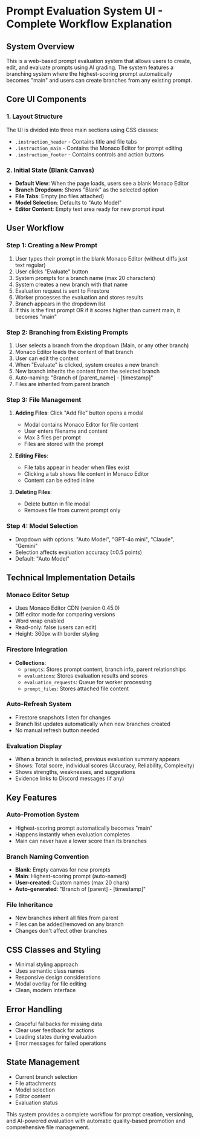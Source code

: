 # Prompt Evaluation System UI - Complete Workflow Explanation

## System Overview
This is a web-based prompt evaluation system that allows users to create, edit, and evaluate prompts using AI grading. The system features a branching system where the highest-scoring prompt automatically becomes "main" and users can create branches from any existing prompt.

## Core UI Components

### 1. Layout Structure
The UI is divided into three main sections using CSS classes:
- `.instruction_header` - Contains title and file tabs
- `.instruction_main` - Contains the Monaco Editor for prompt editing
- `.instruction_footer` - Contains controls and action buttons

### 2. Initial State (Blank Canvas)
- **Default View**: When the page loads, users see a blank Monaco Editor
- **Branch Dropdown**: Shows "Blank" as the selected option
- **File Tabs**: Empty (no files attached)
- **Model Selection**: Defaults to "Auto Model"
- **Editor Content**: Empty text area ready for new prompt input

## User Workflow

### Step 1: Creating a New Prompt
1. User types their prompt in the blank Monaco Editor (without diffs just text regular)
2. User clicks "Evaluate" button
3. System prompts for a branch name (max 20 characters)
4. System creates a new branch with that name
5. Evaluation request is sent to Firestore
6. Worker processes the evaluation and stores results
7. Branch appears in the dropdown list
8. If this is the first prompt OR if it scores higher than current main, it becomes "main"

### Step 2: Branching from Existing Prompts
1. User selects a branch from the dropdown (Main, or any other branch)
2. Monaco Editor loads the content of that branch
3. User can edit the content
4. When "Evaluate" is clicked, system creates a new branch
5. New branch inherits the content from the selected branch
6. Auto-naming: "Branch of [parent_name] - [timestamp]"
7. Files are inherited from parent branch

### Step 3: File Management
1. **Adding Files**: Click "Add file" button opens a modal
   - Modal contains Monaco Editor for file content
   - User enters filename and content
   - Max 3 files per prompt
   - Files are stored with the prompt

2. **Editing Files**: 
   - File tabs appear in header when files exist
   - Clicking a tab shows file content in Monaco Editor
   - Content can be edited inline

3. **Deleting Files**: 
   - Delete button in file modal
   - Removes file from current prompt only

### Step 4: Model Selection
- Dropdown with options: "Auto Model", "GPT-4o mini", "Claude", "Gemini"
- Selection affects evaluation accuracy (±0.5 points)
- Default: "Auto Model"

## Technical Implementation Details

### Monaco Editor Setup
- Uses Monaco Editor CDN (version 0.45.0)
- Diff editor mode for comparing versions
- Word wrap enabled
- Read-only: false (users can edit)
- Height: 360px with border styling

### Firestore Integration
- **Collections**:
  - `prompts`: Stores prompt content, branch info, parent relationships
  - `evaluations`: Stores evaluation results and scores
  - `evaluation_requests`: Queue for worker processing
  - `prompt_files`: Stores attached file content

### Auto-Refresh System
- Firestore snapshots listen for changes
- Branch list updates automatically when new branches created
- No manual refresh button needed

### Evaluation Display
- When a branch is selected, previous evaluation summary appears
- Shows: Total score, individual scores (Accuracy, Reliability, Complexity)
- Shows strengths, weaknesses, and suggestions
- Evidence links to Discord messages (if any)

## Key Features

### Auto-Promotion System
- Highest-scoring prompt automatically becomes "main"
- Happens instantly when evaluation completes
- Main can never have a lower score than its branches

### Branch Naming Convention
- **Blank**: Empty canvas for new prompts
- **Main**: Highest-scoring prompt (auto-named)
- **User-created**: Custom names (max 20 chars)
- **Auto-generated**: "Branch of [parent] - [timestamp]"

### File Inheritance
- New branches inherit all files from parent
- Files can be added/removed on any branch
- Changes don't affect other branches

## CSS Classes and Styling
- Minimal styling approach
- Uses semantic class names
- Responsive design considerations
- Modal overlay for file editing
- Clean, modern interface

## Error Handling
- Graceful fallbacks for missing data
- Clear user feedback for actions
- Loading states during evaluation
- Error messages for failed operations

## State Management
- Current branch selection
- File attachments
- Model selection
- Editor content
- Evaluation status

This system provides a complete workflow for prompt creation, versioning, and AI-powered evaluation with automatic quality-based promotion and comprehensive file management.
